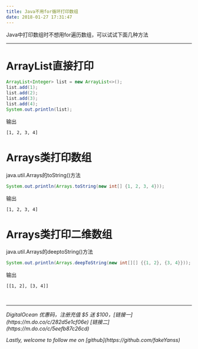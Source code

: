 ```yaml
---
title: Java不用for循环打印数组
date: 2018-01-27 17:31:47
---
```

Java中打印数组时不想用for遍历数组，可以试试下面几种方法

<!--more-->

---

# ArrayList直接打印

```java
ArrayList<Integer> list = new ArrayList<>();
list.add(1);
list.add(2);
list.add(3);
list.add(4);
System.out.println(list);
```

输出
```
[1, 2, 3, 4]
```

# Arrays类打印数组
java.util.Arrays的toString()方法
```java
System.out.println(Arrays.toString(new int[] {1, 2, 3, 4}));
```
输出
```
[1, 2, 3, 4]
```

# Arrays类打印二维数组
java.util.Arrays的deeptoString()方法
```java
System.out.println(Arrays.deepToString(new int[][] {{1, 2}, {3, 4}}));
```
输出
```
[[1, 2], [3, 4]]
```

<br>

---
<p id="div-border-left-red"><i>DigitalOcean 优惠码，注册充值 $5 送 $100，[链接一](https://m.do.co/c/282d5e1cf06e) [链接二](https://m.do.co/c/5eefb87c26cd)</i></p>
<p id="div-border-left-red"><i>Lastly, welcome to follow me on [github](https://github.com/fakeYanss)</i></p>


